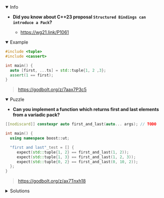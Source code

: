 <details open><summary>Info</summary><p>

* **Did you know about C++23 proposal `Structured Bindings can introduce a Pack`?**

  * https://wg21.link/P1061

</p></details><details open><summary>Example</summary><p>

```cpp
#include <tuple>
#include <cassert>

int main() {
  auto [first, ...ts] = std::tuple{1, 2 ,3};
  assert(1 == first);
}
```

> https://godbolt.org/z/7aax7P3c5

</p></details><details open><summary>Puzzle</summary><p>

* **Can you implement a function which returns first and last elements from a variadic pack?**

```cpp
[[nodiscard]] constexpr auto first_and_last(auto... args); // TODO

int main() {
  using namespace boost::ut;

  "first and last"_test = [] {
     expect(std::tuple{1, 2} == first_and_last(1, 2));
     expect(std::tuple{1, 3} == first_and_last(1, 2, 3));
     expect(std::tuple{0, 2} == first_and_last(0, 10, 2));
  };
}
```

> https://godbolt.org/z/ax7Tnxh18

</p></details><details><summary>Solutions</summary><p>

 ```cpp
[[nodiscard]] constexpr auto first_and_last(auto... args)
{
     auto [first, ...ts] = std::tuple{args...};
     auto tail = std::tuple{ts...};
     return std::tuple{first, std::get<sizeof...(ts) - 1>(tail)};
}
```

> https://godbolt.org/z/eq74xv991

```cpp
[[nodiscard]] constexpr auto first_and_last(auto... args) {
    auto const [first, ...tail] = std::tuple{args...};
    auto const [...mid, last] = std::tuple{args...}; // Note, using `tail` here causes ICE.
    return std::tuple{first, last};
}
```

> https://godbolt.org/z/nqbnz6W1f

```cpp
[[nodiscard]] constexpr auto first_and_last(auto... args)
    requires(sizeof...(args) == 2)
{
    // This function is only needed because an empty pack seems to ICE in every
    // way I could think of writing it. Remove this overload for a demonstration
    // of the ICE.
    return std::tuple{args...};
}

[[nodiscard]] constexpr auto first_and_last(auto... args) {
    auto [first, ... _, last] = std::tuple{args...};
    return std::tuple{first, last};
}
```

> https://godbolt.org/z/ejcxnPP4s
